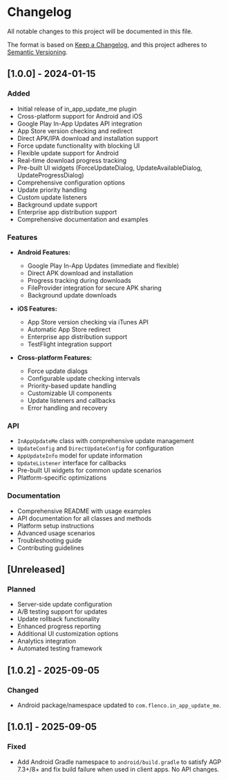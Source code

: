 # Changelog

All notable changes to this project will be documented in this file.

The format is based on [Keep a Changelog](https://keepachangelog.com/en/1.0.0/),
and this project adheres to [Semantic Versioning](https://semver.org/spec/v2.0.0.html).

## [1.0.0] - 2024-01-15

### Added
- Initial release of in_app_update_me plugin
- Cross-platform support for Android and iOS
- Google Play In-App Updates API integration
- App Store version checking and redirect
- Direct APK/IPA download and installation support
- Force update functionality with blocking UI
- Flexible update support for Android
- Real-time download progress tracking
- Pre-built UI widgets (ForceUpdateDialog, UpdateAvailableDialog, UpdateProgressDialog)
- Comprehensive configuration options
- Update priority handling
- Custom update listeners
- Background update support
- Enterprise app distribution support
- Comprehensive documentation and examples

### Features
- **Android Features:**
  - Google Play In-App Updates (immediate and flexible)
  - Direct APK download and installation
  - Progress tracking during downloads
  - FileProvider integration for secure APK sharing
  - Background update downloads
  
- **iOS Features:**
  - App Store version checking via iTunes API
  - Automatic App Store redirect
  - Enterprise app distribution support
  - TestFlight integration support
  
- **Cross-platform Features:**
  - Force update dialogs
  - Configurable update checking intervals
  - Priority-based update handling
  - Customizable UI components
  - Update listeners and callbacks
  - Error handling and recovery

### API
- `InAppUpdateMe` class with comprehensive update management
- `UpdateConfig` and `DirectUpdateConfig` for configuration
- `AppUpdateInfo` model for update information
- `UpdateListener` interface for callbacks
- Pre-built UI widgets for common update scenarios
- Platform-specific optimizations

### Documentation
- Comprehensive README with usage examples
- API documentation for all classes and methods
- Platform setup instructions
- Advanced usage scenarios
- Troubleshooting guide
- Contributing guidelines

## [Unreleased]

### Planned
- Server-side update configuration
- A/B testing support for updates
- Update rollback functionality
- Enhanced progress reporting
- Additional UI customization options
- Analytics integration
- Automated testing framework

## [1.0.2] - 2025-09-05

### Changed
- Android package/namespace updated to `com.flenco.in_app_update_me`.

## [1.0.1] - 2025-09-05

### Fixed
- Add Android Gradle namespace to `android/build.gradle` to satisfy AGP 7.3+/8+ and fix build failure when used in client apps. No API changes.